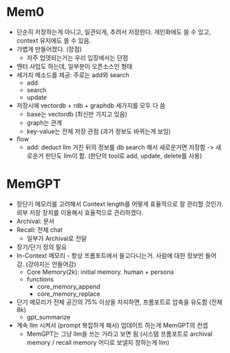 # Mem0

- 단순히 저장하는게 아니고, 일관되게, 추려서 저장한다. 개인화에도 쓸 수 있고, context 유지에도 쓸 수 있음.
- 가볍게 만들어졌다. (장점)
  - 자주 업뎃되는거는 우리 입장에서는 단점
- 엔터 사업도 하는데, 일부분이 오픈소스인 형태
- 세가지 메소드를 제공: 주로는 add와 search
  - add
  - search
  - update
- 저장시에 vectordb + rdb + graphdb 세가지를 모두 다 씀
  - base는 vectordb (최신만 가지고 있음)
  - graph는 관계
  - key-value는 전체 저장 관점 (과거 정보도 바뀌는게 보임)
- flow
  - add: deduct llm 거친 뒤의 정보를 db search 해서 새로운거면 저장함 -> 새로운거 판단도 llm이 함. (판단의 tool로 add, update, delete를 사용)


 # MemGPT

- 장단기 메모리를 고려해서 Context length를 어떻게 효율적으로 잘 관리할 것인가. 외부 저장 장치를 이용해서 효율적으로 관리하겠다.
- Archival: 문서
- Recall: 전체 chat
  - 일부가 Archival로 전달
 - 장기/단기 정의 필요
 - In-Context 메모리 - 항상 프롬포트에서 들고다니는거. 사람에 대한 정보만 들어감. (강아지는 안들어감)
   - Core Memory(2k): initial memory. human + persona
   - functions
     - core_memory_append
     - core_memory_replace
- 단기 메모리가 전체 공간의 75% 이상을 차지하면, 프롬포트로 압축을 유도함 (전체 8k)
  - gpt_summarize
- 계속 llm 시켜서 (prompt 복잡하게 해서) 업데이트 하는게 MemGPT의 컨셉
  - MemGPT는 그냥 llm을 쓰는 거라고 보면 됨 (시스템 프롬포트로 archival memory / recall memory 어디로 보낼지 정하는게 llm)

